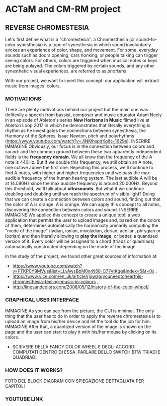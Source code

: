 # ACTaM and CM-RM project
## REVERSE CHROMESTESIA
Let's first define what is a "chromestesia": a Chromesthesia (or sound-to-color synesthesia) is a type of synesthesia in which sound involuntarily evokes an experience of color, shape, and movement. For some, everyday sounds such as doors opening, cars honking, or people talking can trigger seeing colors. For others, colors are triggered when musical notes or keys are being pulayed. The colors triggered by certain sounds, and any other synesthetic visual experiences, are referred to as *photisms*.

With our project, we want to invert this concept: our application will extract music from images' colors.

### MOTIVATIONS:
There are plenty motivations behind our project but the main one was defitevily a speech from bassist, composer and music educator Adam Neely in an episode of Ableton's series **New Horizons in Music** filmed live at Ableton Loop 2017 in which he demonstrates that literally everything is rhythm as he investigates the connections between synesthesia, the Harmony of the Spheres, Isaac Newton, pitch and polyrhythms (https://www.youtube.com/watch?v=JiNKlhspdKg&t=1629s). INSERIRE IMMAGINE Obviously, our focus is in the connection between colors and sound: and the common ground between these two apparently independent fields is the **frequency domain**. We all know that the frequency of the A note is 440Hz. But if we double this frequency, we still obtain an A note, one octave above the first one. Repeating this process, we'll continue to find A notes, with higher and higher frequencies until we pass the max audible frequency of the human hearing system. The last audible A will be at 14.080Hz since the max audible frequency is around 20.000Hz. Beyond this threshold, we'll talk about **ultrasounds**. But what if we continue doubling and doubling until we reach the spectrum of visible light? Doing that we can create a connection between colors and sound, finding out that the color of A is orange. A is orange. We can apply this concept to all notes, discovering the connection between colors and sound. INSERIRE IMMAGINE
We applied this concept to create a unique tool: a web application that permits the user to upload images and, based on the colors of them, determines automatically the harmonicity primarily computing the "mode of the image" (lydian, ionian, mixolydian, dorian, aeolian, phrygian or locrian) and then literally allowing to **play the image**, or better, a quantized version of it. Every color will be assigned to a chord (triads or quadriads) automatically constructed depending on the mode of the image.

In the study of the project, we found other great sources of information at:
* https://www.youtube.com/watch?v=FTKP0Y9MVus&list=LLvAwsBbM0nrN58-C77ytKgg&index=5&t=0s ,
* https://www.vice.com/en_uk/article/rjqwzg/youneedtohearthis-chromesthesia-feeling-music-in-colours ,
* http://linesandcolors.com/2008/05/12/history-of-the-color-wheel/.

### GRAPHICAL USER INTERFACE
IMMAGINE
As you can see from the picture, the GUI is minimal. The only thing that the user has to do in order to apply the reverse chromestesia is to upload an image from his/her device and let the tool do the job for him.
IMMAGINE
After that, a quantized version of the image is shown on the page and the user can start to play it with his/her mouse by clicking on its colors.
+ SCRIVERE DELLA FANCY COLOR WHEEL E DEGLI ACCORDI COMPUTATI DENTRO DI ESSA. PARLARE DELLO SWITCH BTW TRIADI E QUADRIADI

### HOW DOES IT WORKS?
FOTO DEL BLOCK DIAGRAM CON SPIEGAZIONE DETTAGLIATA PER CAPITOLI

### YOUTUBE LINK
